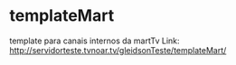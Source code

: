 # templateMart
template para canais internos da martTv Link: http://servidorteste.tvnoar.tv/gleidsonTeste/templateMart/
